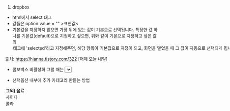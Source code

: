 1. dropbox
- html에서 select 태그
- 값들은 option value = "" >표현값<
- 기본값을 지정하지 않으면 가장 위에 있는 값이 기본으로 선택됩니다.
특정한 값 하나를 기본값(default)으로 지정하고 싶으면,
위와 같이 기본으로 지정하고 싶은 값의 <option> 태그에 'selected'라고 지정해주면,
해당 항목이 기본값으로 지정이 되고,
화면을 열었을 때 그 값이 자동으로 선택되게 됩니다.

출처: https://hianna.tistory.com/322 [어제 오늘 내일]

- 콤보박스 비활성화
그럴 때는 <select> 태그에 'disabled'라고 써주면, 콤보박스가 비활성화 되고, 사용자가 콤보박스의 값을 변경할 수 없게 됩니다.

-  선택옵션 내부에 추가 카테고리 만들는 방법
<optgroup label="그외) 음료">
    <option value="사이다">사이다</option>
    <option value="콜라">콜라</option>

- load (Jquery 인가보다..............)
options[target.selectedIndex].text  : 셀렉트 박스 옵션 사이에 있는 텍스트 값을 가져온다
options[target.selectedIndex].value : 셀렉트 박스 value 의 값을 가져온다.

출처: https://gocoder.tistory.com/51 [고코더 IT Express]

- 값이 선택되어 바뀔때 이벤트 발생하도록
onchange="함수(this)" // this를 활용하면 함수 매개변수에 선택된 option value를 전달한다.


2. if (confirm(메시지))
- if (!confirm("정말 삭제하시겠습니까?")) {
            alert("취소(아니오)를 누르셨습니다.");
            return; } 


3. const li= event.target.parentElement; //target이 대상의 부모


--------------09.18


4. <iframe>: 인라인 프레임 요소
HTML <iframe> 요소는 중첩 브라우징 맥락을 나타내는 요소로, 현재 문서 안에 다른 HTML 페이지를 삽입합니다.

출처: https://developer.mozilla.org/ko/docs/Web/HTML/Element/iframe

<iframe id="inlineFrameExample"
    title="Inline Frame Example"
    width="300"
    height="200"
    src="https://www.openstreetmap.org/export/embed.html?bbox=-0.004017949104309083%2C51.47612752641776%2C0.00030577182769775396%2C51.478569861898606&layer=mapnik">
</iframe>
// 를 하면 지도 앱이 생성된다. (다른 html를 해당 문서에 불러오는 것)

=> youtube의 경우, 퍼가기에서 자동으로 생성된다. 

## youtube 영상 옵션 / 외부 페이지 가져오기(반응형의 경우, 모바일 버전으로 가져온다) / name 속성을 이용해서 페이지 이동(target의 값으로 처리)
https://ossam5.tistory.com/73

5. grid 의 행과 열의 간격 조절
.container {
	display: grid;
	grid-template-columns: 300px(첫번쨰) 50px(두번째) 100px(세번째);
	grid-template-rows: 200px 50px; (첫번째 열과 두번쨰 열의 높이)
}
 // grid-template-columns: 2fr 1fr 2fr; 도 가능 (비율만큼 차지한다)

 ----------------------9.20

 6. 맨 아래 딱 붙이기 
  position: absolute;
  bottom: 0;
  right: 0;

  7. 자바스크립트 오버로딩
  - 자바스크립트에서는 자바와 같이 하면 제일 아래에 선언한 함수가 같은 이름의 함수를 덮어씌워버립니다. 따라서 자바스크립트는 하나의 함수
  로 여러 개의 매개변수 또는 다양한 자료형의 매개변수를 처리하는 기법이 필요합니다.

  예시) if문을 통한 방법
  function callback(a, b) {
  if (b) {
    console.log('문자열', a, b);
  } else if (a) {
    console.log('옵션 객체', a);
  }  else {
    console.log('매개변수 없음');
  }
}
overload('zero', 'babo', callback); // 문자열 zero babo
overload({ name: 'zero', value: 'babo' }, callback); // 옵션 객체 { name: 'zero', value: 'babo' }
overload(callback); // 매개변수 없음


예시) 매개변수의 갯수에 따른 오버로딩
       function sendAction(arg1,arg2,arg3)
          {
                
              if(arguments.length == 1)
              {
                  //전달한 인자값이 문자형인지 숫자형인지 타입별로 오버로딩 처리 할수 있다.
                  if( typeof arg1 == "string")
                  {
                     alert("sendAction 함수에 전달한 인자값이 한개일경우~");     
                  }
                  
              }
              else if(arguments.length == 2)
              {
                  alert("sendAction 함수에 전달한 인자값이 두개일경우~");
              }
              else if(arguments.length == 3)
              {
                  alert("sendAction 함수에 전달한 인자값이 세개일경우~");
              }

8. textarea 내부에 padding 주는 방법
- 
The CSS box model defines "width" as the width of the content, excluding border, padding and margin.

===>> padding에 %를 줄 수 있다!!


9. for문에서 i를 통해 변수명을 설정하는 것
=> 변수명 자체에 번호가 붙어있는 변수 사용하기 어렵습니다. 보통은 그냥 리스트변수를 만들고, 리스트의 숫자인덱스로 접근하는 방법이 더 좋은 방법입니다.
=> 일단 배열이나 콜렉션을 활용할수있는 방안을 생각해보세요. 제 경험상 저런게 필요한 상황은 대부분 콜렉션을 사용할 수 있었습니다.
=> 불가능한 건 아닌데 보통 좋은 접근 방법은 아닙니다. 어지간하면 깔끔하게 풀 수 있는 다른 방법이 존재합니다만, 구체적인 맥락이 없이는 대안까지 제시하긴 어렵네요.

ex)
var str_1 = "첫 글";
var str_2 = "두번째 글";
for(var i = 0; i<3; i++>){
  console.log(eval('str_'+i));
}

혹은

var str_1 = "첫 글";
var str_2 = "두번째 글";
var str_3 = "세번째 글";

var arr = ["1","2","3"];

arr.foreach(function(item, index)){
  console.log(eval('str_'+item));
}

## eval 함수는 문자열을 javascript로 치환해주는 놈인데
기존 eval 함수대신 내가 직접 구현하면 된다. (웹 취약점 우회하기)

// 기존 eval 함수
var res = eval( result ); 
// 웹 취약점 우회 함수 구현
var res = (new Function ('return '+result))();


## foreach 문 //[].forEach(callback, thisArg)
foreach 반복문은 오직 Array 객체에서만 사용가능한 메서드입니다. (ES6부터는 Map,Set 지원)
배열의 요소들을 반복하여 작업을 수행할수 있습니다. forEach는 for문과 마찬가지로 반복적인 기능을 수행할 때 사용합니다. 하지만 for문처럼 index와 조건식, increase를 정의하지 않아도 callback 함수를 통해 기능을 수행할 수 있습니다.

foreach구문의 인자로 callback함수를 등록할수 있고, 배열의 각 요소들이 반복될 떄 이 callback 함수가 호출됩니다. callback 함수에서 배열요소의 인덱스와 값에 접근할수 있습니다.
배열의 첫번쨰부터 마지막까지 반복하면서 item을 꺼낼수 있다.

var arr = ['가','나','다','라'];
arr.forEach(function(item,index,arr2){
    console.log(item,index,arr2[index+1]);
})

//첫번쨰 인수는 배열의 각각의 item
//두번쨰 인수는 배열의 index
//세번째 인수는 배열 그자체

ex)
const arr = [0,1,2,3,4,5,6,7,8,9,10];

arr.forEach(function(element){
    console.log(element); // 0 1 2 3 4 5 6 7 8 9 10
});

// 혹은 arrow 함수 가능
arr.forEach(element => console.log(element));

2. 홀수 배열 만들어보기

forEach는 return이 없습니다. 즉, callback 함수에 의해서 어떤 결과물을 내놓고 싶으면 함수 밖의 변수를 사용해야합니다.

const arr = [0,1,2,3,4,5,6,7,8,9,10];
const oddArray = [];

arr.forEach(function(element){
    if(element%2==1) {
        oddArray.push(element);
    }
});

console.log(oddArray); //결과: [ 1, 3, 5, 7, 9 ]

3. callback 함수 인자

forEach의 callback 함수에는 배열의 요소 뿐만아니라 index, 전체 배열을 인자로 사용할 수 있습니다.

const arr = [0,1,2,3,4,5,6,7,8,9,10];

arr.forEach(function(element, index, array){
    console.log(`${array}의 ${index}번째 요소 : ${element}`);
});
/*
0,1,2,3,4,5,6,7,8,9,10의 0번째 요소 : 0
0,1,2,3,4,5,6,7,8,9,10의 1번째 요소 : 1
0,1,2,3,4,5,6,7,8,9,10의 2번째 요소 : 2
0,1,2,3,4,5,6,7,8,9,10의 3번째 요소 : 3
0,1,2,3,4,5,6,7,8,9,10의 4번째 요소 : 4
0,1,2,3,4,5,6,7,8,9,10의 5번째 요소 : 5
0,1,2,3,4,5,6,7,8,9,10의 6번째 요소 : 6
0,1,2,3,4,5,6,7,8,9,10의 7번째 요소 : 7
0,1,2,3,4,5,6,7,8,9,10의 8번째 요소 : 8
0,1,2,3,4,5,6,7,8,9,10의 9번째 요소 : 9
0,1,2,3,4,5,6,7,8,9,10의 10번째 요소 : 10
*/

4. thisArg
 forEach의 callback에서 this에 대한 참조를 사용할 수 있는데, thisArg가 callback의 this가 되는 것 입니다.

forEach(elem => console.log(this.name + elem), obj)에서 this가 elem => console.log(obj.name + elem)와 같아진다

function Counter() {
  this.sum = 0;
  this.count = 0;
}
Counter.prototype.add = function(array) {
  array.forEach(function(entry) {
    this.sum += entry;
    ++this.count;
  }, this);
  // ^---- 주의
};

var obj = new Counter();
obj.add([2, 5, 9]);
obj.count
// 3
obj.sum
// 16

5. 유의할 점

for문은 continue나 break로 반복을 제어할 수 있지만 forEach는 throw(예외)를 발생시키지 않으면 중간에 반복을 종료할 수 없습니다. 만약 조건을 만족할 때 까지만 반복시켜야 한다면 기존 for문이나 every같은 함수를 사용하셔야 합니다.

출처: https://yuddomack.tistory
.com/entry/%EC%9E%90%EB%B0%94%EC%8A%A4%ED%81%AC%EB%A6%BD%ED%8A%B8-Array-forEach


## for  .... in 반복문

객체에 사용 할수 있습니다.
객체의 key값과 value 값을 뽑아내는데 유용합니다.
객체의 키값의 갯수만큼 반복하여 첫번쨰키값부터 마지막 키값까지 반복합니다.

var obj = {
    a: '가', 
    b: '나', 
    c: '다'
};

for (var key in obj) {
    console.log(key, obj[key]); // a 가, b 나, c 다
}

## for ... of 반복문

for of 반복문은 ES6에 추가된 새로운 컬렉션 전용 반복 구문입니다.
for of 구문을 사용하기 위해선 컬렉션 객체가 [Symbol.iterator] 속성을 가지고 있어야만 합니다.
(직접 명시 가능)

var iterable = [10, 20, 30];

for (var value of iterable) {
  console.log(value); // 10, 20, 30
}

차이점
=> for in 반복문 : 객체의 모든 열거 가능한 속성(property)에 대한 반복
for of 반복문 : [Symbol.iterator] 속성을 가지는 컬렉션 전용


출처: https://dydals5678.tistory.com/66 [아빠개발자의 노트]

10. foreach, map, reduce

forEach, map, reduce의 공통점은 "배열을 이용한다"는 점이다. 배열의 값을 조작해서 원하는 결과값을 도출하는데 의미가 있다.

foreach vs map
- foreach는 return 불가,  콜백 함수가 기존의 Array를 변경
- map 은 return 가능,  콜백 함수가 새로운 array 반환

- reduce의 인자로는 총4개를 받을수가 있는데 이전값,현재값,index,배열을 받을수가 있다.
- map과 달리 reduce는 배열이 아닌 하나의 값으로 출력을 하고 있다.


11. Object.values(obj) //obj: 배열로 변환할 열거 가능한 속성을 가지는 객체
- Object.values() 메소드는 전달된 파라미터 객체가 가지는 (열거 가능한) 속성의 값들로 이루어진 배열을 리턴합니다. 
- const object1 = {
  a: 'somestring',
  b: 42,
  c: false
};

console.log(Object.values(object1));
// expected output: Array ["somestring", 42, false]
// queryselectorAll로 불러오면, NodeList { 0: HTMLTextAreaElement {}, 1: HTMLTextAreaElement {} }가 되기에 활용하기 좋다. 


12. 코드 변경

const getTextData = [getTextData1, getTextData2];

function getText(X){
  if (X !== null){
    textContent[getTextData.indexOf(X)].value = JSON.parse(X)[0].Content;
  }
}

for (i=0; i<getTextData.length;i++){
  getText(getTextData[i]);
}


/*
if (getTextData1 !== null){
  const parsedText1 = JSON.parse(getTextData1)[0];
  textContent[0].value = parsedText1.Content;
} 

if (getTextData2 !== null){
  const parsedText2 = JSON.parse(getTextData2)[0];
  textContent[1].value = parsedText2.Content;
} 
*/

13. label은 text-align: center 불가
- This is because label is an inline element, and is therefore only as big as the text it contains.

The possible is to display your label as a block element like this:

